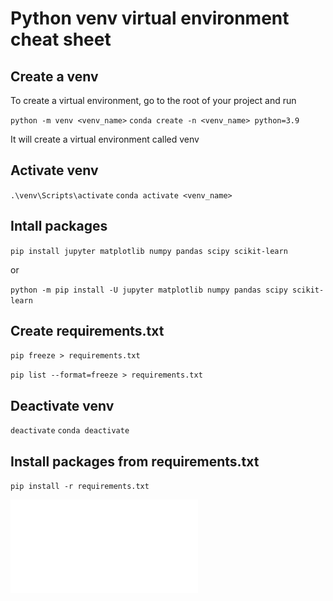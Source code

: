 # Python venv virtual environment cheat sheet
## Create a venv
To create a virtual environment, go to the root of your project and run

``python -m venv <venv_name>``
``conda create -n <venv_name> python=3.9``

It will create a virtual environment called venv

## Activate venv
``.\venv\Scripts\activate``
``conda activate <venv_name>``

## Intall packages
``pip install jupyter matplotlib numpy pandas scipy scikit-learn``

or

``python -m pip install -U jupyter matplotlib numpy pandas scipy scikit-learn``

## Create requirements.txt
``pip freeze > requirements.txt``

``pip list --format=freeze > requirements.txt``

## Deactivate venv
``deactivate``
``conda deactivate``

## Install packages from requirements.txt
``pip install -r requirements.txt``



![Python venv Cheat Sheet](./python-virtual-environments.pdf)

